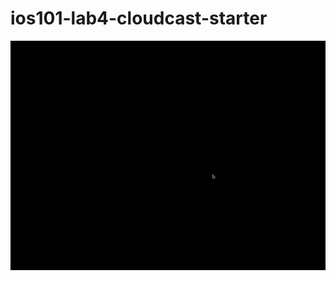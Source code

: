# ios101-lab4-cloudcast-starter

<img src='lab3-ios-demo.gif' title='Video Walkthrough' width='' alt='Video Walkthrough' />
